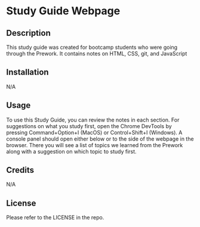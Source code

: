 # Study Guide Webpage

## Description
This study guide was created for bootcamp students who were going through the Prework. It contains notes on HTML, CSS, git, and JavaScript

## Installation
N/A

## Usage
To use this Study Guide, you can review the notes in each section. For suggestions on what you study first, open the Chrome DevTools by pressing Command+Option+I (MacOS) or Control+Shift+I (Windows). A console panel should open either below or to the side of the webpage in the browser. There you will see a list of topics we learned from the Prework along with a suggestion on which topic to study first.

## Credits
N/A

## License
Please refer to the LICENSE in the repo.

